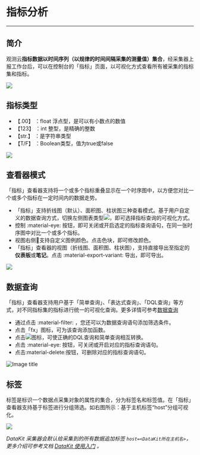 # 指标分析
---

## 简介

观测云**指标数据以时间序列（以规律的时间间隔采集的测量值）集合**，经采集器上报工作台后，可以在控制台的「指标」页面，以可视化方式查看所有被采集的指标集和指标。

![](img/4.changelog_1.2.png)



## 指标类型

- 【.00】 ：float 浮点型，是可以有小数点的数值
- 【123】 ：int 整型，是精确的整数
- 【str.】 ：是字符串类型
- 【T/F】 ：Boolean类型，值为true或false

![](img/1.type_1.png)



## 查看器模式

「指标」查看器支持将一个或多个指标重叠显示在一个时序图中，以方便您对比一个或多个指标在一定时间内的数据走势。

- 「指标」支持折线图（默认）、面积图、柱状图三种查看模式。基于用户自定义的数据查询方式，切换左侧图表类型![](img/1.viewtype_1.png)，即可选择指标查询的可视化方式。
- 控制 :material-eye: 按钮，即可关闭或开启选定的指标查询语句，在同一张时序图中对比一个或多个指标。
- 视图右侧:art:支持自定义图例颜色。点击色块，即可修改颜色。
- 「指标」查看器的视图（折线图、面积图、柱状图），支持直接导出至指定的**仪表板**或**笔记**。点击 :material-export-variant: 导出，即可导出。

![](img/6.metrics_3.png)



## 数据查询

「指标」查看器支持用户基于「简单查询」、「表达式查询」、「DQL查询」等方式，对不同指标集的指标进行统一的可视化查询。更多详情可参考[数据查询](../scene/visual-chart/chart-query.md#query) 

- 通过点击 :material-filter: ，您还可以为数据查询语句添加筛选条件。
- 点击「fx」图标，可为该查询添加函数。
- 点击![](img/1.exchange_1.png)图标，可使正确的DQL查询和简单查询相互转换。
- 点击 :material-eye: 按钮，可关闭或开启对应的指标查询语句。
- 点击:material-delete:按钮，可删除对应的指标查询语句。

![Image title](img/6.metrics_7.png)

 

## 标签

标签是标识一个数据点采集对象的属性的集合，分为标签名和标签值。在「指标」查看器支持基于标签进行分组筛选。如右图所示：基于主机标签“host”分组可视化。

![](img/6.metrics_2.png)

*DataKit 采集器会默认给采集到的所有数据追加标签 `host=<DataKit所在主机名>`，更多介绍可参考文档 [DataKit 使用入门](../datakit/datakit-service-how-to.md) 。*

